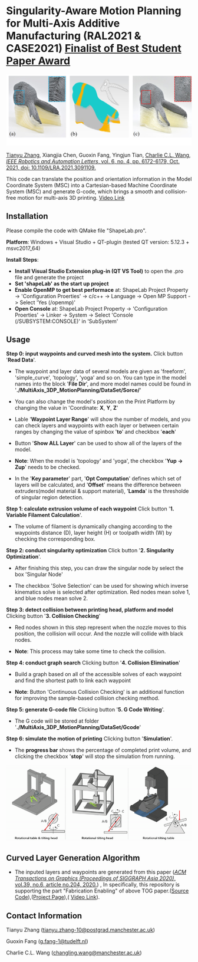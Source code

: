 # Singularity-Aware Motion Planning for Multi-Axis Additive Manufacturing (RAL2021 & CASE2021) [Finalist of Best Student Paper Award](https://case2021.sciencesconf.org/resource/page/id/37)

![](DataSet/bunnyTeaser.jpg)

[Tianyu Zhang](https://zhangty019.github.io/),  Xiangjia Chen, Guoxin Fang, Yingjun Tian, [Charlie C.L. Wang](https://mewangcl.github.io/), [*IEEE Robotics and Automation Letters*, vol. 6, no. 4, pp. 6172-6179, Oct. 2021, doi: 10.1109/LRA.2021.3091109.](https://ieeexplore.ieee.org/document/9462416)

This code can translate the position and orientation information in the Model Coordinate System (MSC) into a Cartesian-based Machine Coordinate System (MSC) and generate G-code, which brings a smooth and collision-free motion for multi-axis 3D printing. [Video Link](https://www.youtube.com/watch?v=fsE2KpLk7ZI&t=7s)

## Installation

Please compile the code with QMake file "ShapeLab.pro".

**Platform**: Windows + Visual Studio + QT-plugin (tested QT version: 5.12.3 + msvc2017_64)

**Install Steps**: 
- **Install Visual Studio Extension plug-in (QT VS Tool)** to open the .pro file and generate the project
- **Set 'shapeLab' as the start up project**
- **Enable OpenMP to get best performace** at: ShapeLab Project Property -> 'Configuration Proerties' -> c/c++ -> Language -> Open MP Support -> Select 'Yes (/openmp)'
- **Open Console** at: ShapeLab Project Property -> 'Configuration Proerties' -> Linker -> System -> Select 'Console (/SUBSYSTEM:CONSOLE)' in 'SubSystem'

## Usage

**Step 0: input waypoints and curved mesh into the system.**
Click button '**Read Data**'.

- The waypoint and layer data of several models are given as 'freeform', 'simple_curve', 'topology', 'yoga' and so on. You can type in the model names into the block '**File Dir**', and more model names could be found in '**./MultiAxis_3DP_MotionPlanning/DataSet/Sorce/**'

- You can also change the model's position on the Print Platform by changing the value in 'Coordinate: **X**, **Y**, **Z**' 

- Lable '**Waypoint Layer Range**' will show the number of models, and you can check layers and waypoints with each layer or between certain ranges by changing the value of spinbox '**to**' and checkbox '**each**'

- Button '**Show ALL Layer**' can be used to show all of the layers of the model.

- **Note**: When the model is 'topology' and 'yoga', the checkbox '**Yup -> Zup**' needs to be checked.

- In the '**Key parameter**' part, '**Opt Computation**' defines which set of layers will be calculated, and '**Offset**' means the difference between extruders(model material & support material), '**Lamda**' is the thresholde of singular region detection.



**Step 1: calculate extrusion volume of each waypoint**
Click button '**1. Variable Filament Calculation**'.

- The volume of filament is dynamically changing according to the waypoints distance (D), layer height (H) or toolpath width (W) by checking the corresponding box.

**Step 2: conduct singularity optimization** 
Click button '**2. Singularity Optimization**'.

- After finishing this step, you can draw the singular node by select the box 'Singular Node'

- The checkbox 'Solve Selection' can be used for showing which inverse kinematics solve is selected after optimization. Red nodes mean solve 1, and blue nodes mean solve 2.

**Step 3: detect collision between printing head, platform and model** 
Clicking button '**3. Collision Checking**'

- Red nodes shown in this step represent when the nozzle moves to this position, the collision will occur. And the nozzle will collide with black nodes.

- **Note**: This process may take some time to check the collision.

**Step 4: conduct graph search**
Clicking button '**4. Collision Elimination**'

- Build a graph based on all of the accessible solves of each waypoint and find the shortest path to link each waypoint

- **Note**: Button 'Continuous Collision Checking' is an additional function for improving the sample-based collision checking method.

**Step 5: generate G-code file** 
Clicking button '**5. G Code Writing**'. 

- The G code will be stored at folder '**./MultiAxis_3DP_MotionPlanning/DataSet/Gcode**'

**Step 6: simulate the motion of printing** 
Clicking button '**Simulation**'.

- The **progress bar** shows the percentage of completed print volume, and clicking the checkbox '**stop**' will stop the simulation from running.

![](DataSet/simulation.gif)

## Curved Layer Generation Algorithm

- The inputed layers and waypoints are generated from this paper ([*ACM Transactions on Graphics (Proceedings of SIGGRAPH Asia 2020)*, vol.39, no.6, article no.204, 2020.](https://dl.acm.org/doi/abs/10.1145/3414685.3417834)) , In specifically, this repository is supporting the part "Fabrication Enabling" of above TOG paper.([Source Code](https://github.com/GuoxinFang/ReinforcedFDM)),([Project Page](https://guoxinfang.github.io/ReinforcedFDM.html)),( [Video Link](https://www.youtube.com/watch?v=X2o2-SJFv2M)).

## Contact Information
Tianyu Zhang (tianyu.zhang-10@postgrad.manchester.ac.uk)

Guoxin Fang  (g.fang-1@tudelft.nl)

Charlie C.L. Wang  (changling.wang@manchester.ac.uk)
